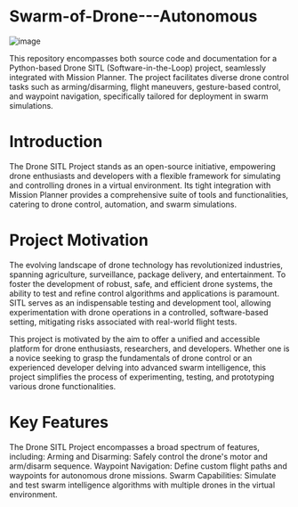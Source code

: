 # Swarm-of-Drone---Autonomous
![image](https://github.com/CaptHarsh/Swarm-of-Drone---Autonomous/assets/117205669/22a972bd-e577-4ec6-98bf-dcba9ff46c52)

This repository encompasses both source code and documentation for a Python-based Drone SITL (Software-in-the-Loop) project, seamlessly integrated with Mission Planner. The project facilitates diverse drone control tasks such as arming/disarming, flight maneuvers, gesture-based control, and waypoint navigation, specifically tailored for deployment in swarm simulations.

# Introduction

The Drone SITL Project stands as an open-source initiative, empowering drone enthusiasts and developers with a flexible framework for simulating and controlling drones in a virtual environment. Its tight integration with Mission Planner provides a comprehensive suite of tools and functionalities, catering to drone control, automation, and swarm simulations.

# Project Motivation

The evolving landscape of drone technology has revolutionized industries, spanning agriculture, surveillance, package delivery, and entertainment. To foster the development of robust, safe, and efficient drone systems, the ability to test and refine control algorithms and applications is paramount. SITL serves as an indispensable testing and development tool, allowing experimentation with drone operations in a controlled, software-based setting, mitigating risks associated with real-world flight tests.

This project is motivated by the aim to offer a unified and accessible platform for drone enthusiasts, researchers, and developers. Whether one is a novice seeking to grasp the fundamentals of drone control or an experienced developer delving into advanced swarm intelligence, this project simplifies the process of experimenting, testing, and prototyping various drone functionalities.

# Key Features

The Drone SITL Project encompasses a broad spectrum of features, including:
Arming and Disarming: Safely control the drone's motor and arm/disarm sequence.
Waypoint Navigation: Define custom flight paths and waypoints for autonomous drone missions.
Swarm Capabilities: Simulate and test swarm intelligence algorithms with multiple drones in the virtual environment.

